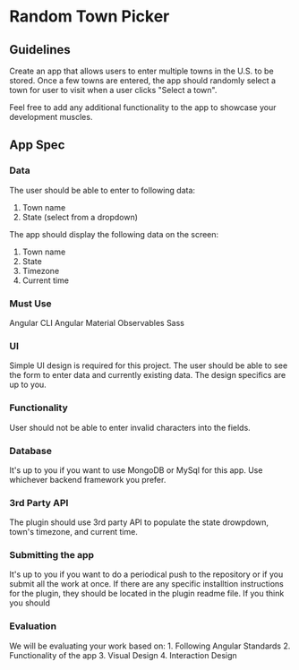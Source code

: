 Random Town Picker
=============

## Guidelines

Create an app that allows users to enter multiple towns in the U.S. to be stored. Once a few towns are entered, the app should randomly select a town for user to visit when a user clicks "Select a town".

Feel free to add any additional functionality to the app to showcase your development muscles.

## App Spec

### Data ###
The user should be able to enter to following data:
1. Town name
2. State (select from a dropdown)

The app should display the following data on the screen:
1. Town name
2. State
3. Timezone
4. Current time

### Must Use ###
Angular CLI
Angular Material
Observables
Sass

### UI ###
Simple UI design is required for this project. The user should be able to see the form to enter data and currently existing data. The design specifics are up to you.

### Functionality ###
User should not be able to enter invalid characters into the fields.

### Database ###
It's up to you if you want to use MongoDB or MySql for this app. Use whichever backend framework you prefer.

### 3rd Party API ###
The plugin should use 3rd party API to populate the state drowpdown, town's timezone, and current time.

### Submitting the app ###
It's up to you if you want to do a periodical push to the repository or if you submit all the work at once. If there are any specific installtion instructions for the plugin, they should be located in the plugin readme file. If you think you should

### Evaluation ###
We will be evaluating your work based on:
    1. Following Angular Standards
    2. Functionality of the app
    3. Visual Design
    4. Interaction Design